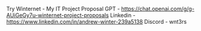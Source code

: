 
Try Winternet - My IT Project Proposal GPT - https://chat.openai.com/g/g-AUiGeGy7u-winternet-project-proposals
Linkedin - https://www.linkedin.com/in/andrew-winter-239a5138
Discord - wnt3rs
